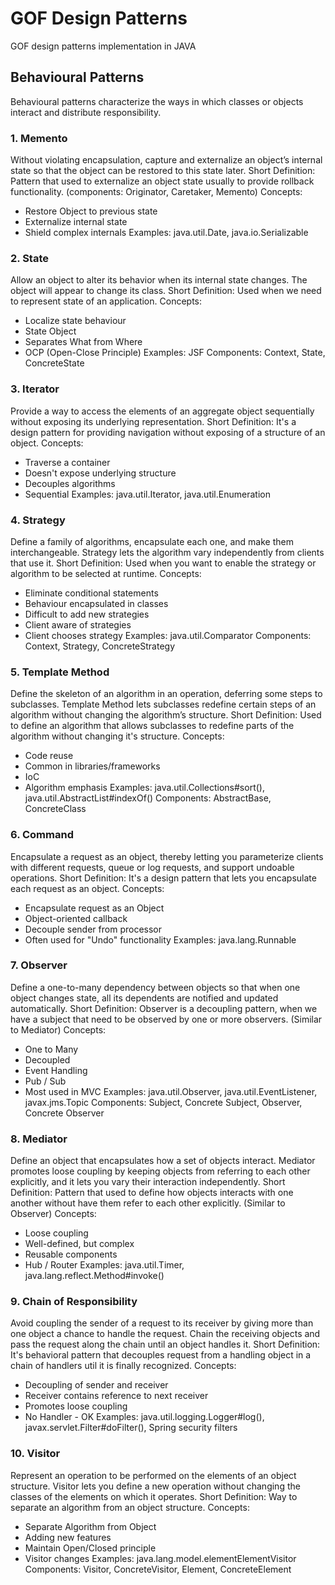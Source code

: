 # GOF Design Patterns
 GOF design patterns implementation in JAVA

## Behavioural Patterns
Behavioural patterns characterize the ways in which classes or objects interact and distribute responsibility.

### 1. Memento

Without violating encapsulation, capture and externalize an object’s internal state so that the object can be restored to this state later. Short Definition: Pattern that used to externalize an object state usually to provide rollback functionality. (components: Originator, Caretaker, Memento) Concepts:

- Restore Object to previous state
- Externalize internal state
- Shield complex internals Examples: java.util.Date, java.io.Serializable

### 2. State

Allow an object to alter its behavior when its internal state changes. The object will appear to change its class. Short Definition: Used when we need to represent state of an application. Concepts:

- Localize state behaviour
- State Object
- Separates What from Where
- OCP (Open-Close Principle) Examples: JSF Components: Context, State, ConcreteState

### 3. Iterator

Provide a way to access the elements of an aggregate object sequentially without exposing its underlying representation. Short Definition: It's a design pattern for providing navigation without exposing of a structure of an object. Concepts:

- Traverse a container
- Doesn't expose underlying structure
- Decouples algorithms
- Sequential Examples: java.util.Iterator, java.util.Enumeration

### 4. Strategy

Define a family of algorithms, encapsulate each one, and make them interchangeable. Strategy lets the algorithm vary independently from clients that use it. Short Definition: Used when you want to enable the strategy or algorithm to be selected at runtime. Concepts:

- Eliminate conditional statements
- Behaviour encapsulated in classes
- Difficult to add new strategies
- Client aware of strategies
- Client chooses strategy Examples: java.util.Comparator Components: Context, Strategy, ConcreteStrategy

### 5. Template Method

Define the skeleton of an algorithm in an operation, deferring some steps to subclasses. Template Method lets subclasses redefine certain steps of an algorithm without changing the algorithm’s structure. Short Definition: Used to define an algorithm that allows subclasses to redefine parts of the algorithm without changing it's structure. Concepts:

- Code reuse
- Common in libraries/frameworks
- IoC
- Algorithm emphasis Examples: java.util.Collections#sort(), java.util.AbstractList#indexOf() Components: AbstractBase, ConcreteClass

### 6. Command

Encapsulate a request as an object, thereby letting you parameterize clients with different requests, queue or log requests, and support undoable operations. Short Definition: It's a design pattern that lets you encapsulate each request as an object. Concepts:

- Encapsulate request as an Object
- Object-oriented callback
- Decouple sender from processor
- Often used for "Undo" functionality Examples: java.lang.Runnable

### 7. Observer

Define a one-to-many dependency between objects so that when one object changes state, all its dependents are notified and updated automatically. Short Definition: Observer is a decoupling pattern, when we have a subject that need to be observed by one or more observers. (Similar to Mediator) Concepts:

- One to Many
- Decoupled
- Event Handling
- Pub / Sub
- Most used in MVC Examples: java.util.Observer, java.util.EventListener, javax.jms.Topic Components: Subject, Concrete Subject, Observer, Concrete Observer

### 8. Mediator

Define an object that encapsulates how a set of objects interact. Mediator promotes loose coupling by keeping objects from referring to each other explicitly, and it lets you vary their interaction independently. Short Definition: Pattern that used to define how objects interacts with one another without have them refer to each other explicitly. (Similar to Observer) Concepts:

- Loose coupling
- Well-defined, but complex
- Reusable components
- Hub / Router Examples: java.util.Timer, java.lang.reflect.Method#invoke()

### 9. Chain of Responsibility

Avoid coupling the sender of a request to its receiver by giving more than one object a chance to handle the request. Chain the receiving objects and pass the request along the chain until an object handles it. Short Definition: It's behavioral pattern that decouples request from a handling object in a chain of handlers util it is finally recognized. Concepts:

- Decoupling of sender and receiver
- Receiver contains reference to next receiver
- Promotes loose coupling
- No Handler - OK Examples: java.util.logging.Logger#log(), javax.servlet.Filter#doFilter(), Spring security filters

### 10. Visitor

Represent an operation to be performed on the elements of an object structure. Visitor lets you define a new operation without changing the classes of the elements on which it operates. Short Definition: Way to separate an algorithm from an object structure. Concepts:

- Separate Algorithm from Object
- Adding new features
- Maintain Open/Closed principle
- Visitor changes Examples: java.lang.model.elementElementVisitor Components: Visitor, ConcreteVisitor, Element, ConcreteElement

